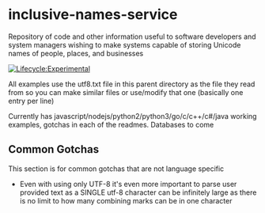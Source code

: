 # inclusive-names-service
Repository of code and other information useful to software developers and system managers wishing to make systems capable of storing Unicode names of people, places, and businesses

[![Lifecycle:Experimental](https://img.shields.io/badge/Lifecycle-Experimental-339999)](<Redirect-URL>)

All examples use the utf8.txt file in this parent directory as the file they read from so you can make similar files or use/modify that one (basically one entry per line)

Currently has javascript/nodejs/python2/python3/go/c/c++/c#/java working examples, gotchas in each of the readmes. Databases to come

## Common Gotchas
This section is for common gotchas that are not language specific
- Even with using only UTF-8 it's even more important to parse user provided text as a SINGLE utf-8 character can be infinitely large as there is no limit to how many combining marks can be in one character